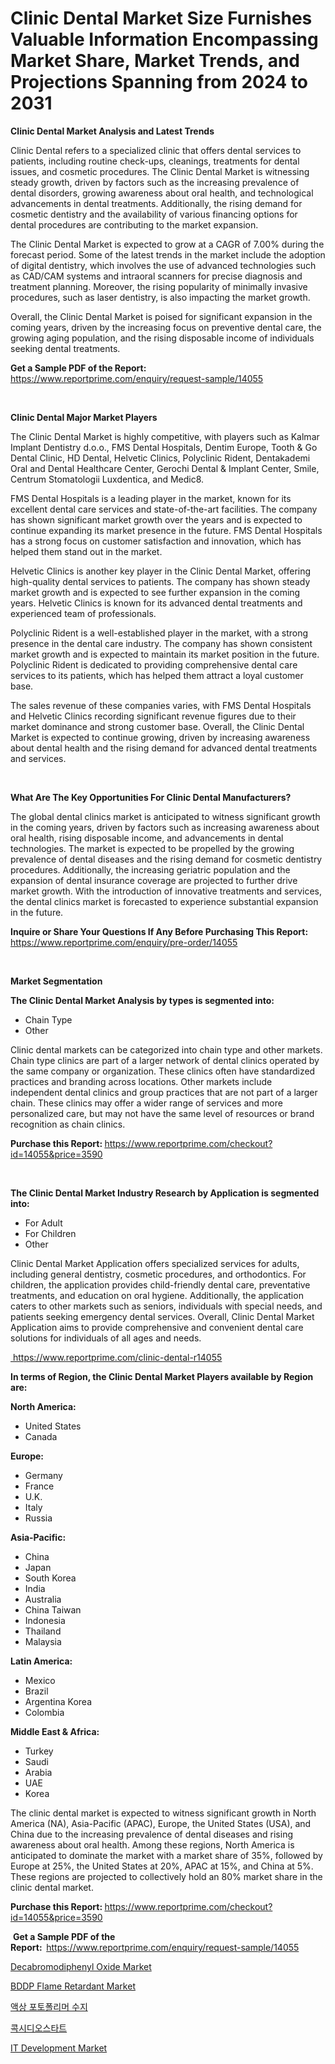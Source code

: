 <p><h1>Clinic Dental Market Size Furnishes Valuable Information Encompassing Market Share, Market Trends, and Projections Spanning from 2024 to 2031</h1></p><p><strong>Clinic Dental Market Analysis and Latest Trends</strong></p>
<p><p>Clinic Dental refers to a specialized clinic that offers dental services to patients, including routine check-ups, cleanings, treatments for dental issues, and cosmetic procedures. The Clinic Dental Market is witnessing steady growth, driven by factors such as the increasing prevalence of dental disorders, growing awareness about oral health, and technological advancements in dental treatments. Additionally, the rising demand for cosmetic dentistry and the availability of various financing options for dental procedures are contributing to the market expansion.</p><p>The Clinic Dental Market is expected to grow at a CAGR of 7.00% during the forecast period. Some of the latest trends in the market include the adoption of digital dentistry, which involves the use of advanced technologies such as CAD/CAM systems and intraoral scanners for precise diagnosis and treatment planning. Moreover, the rising popularity of minimally invasive procedures, such as laser dentistry, is also impacting the market growth.</p><p>Overall, the Clinic Dental Market is poised for significant expansion in the coming years, driven by the increasing focus on preventive dental care, the growing aging population, and the rising disposable income of individuals seeking dental treatments.</p></p>
<p><strong>Get a Sample PDF of the Report:&nbsp;</strong> <a href="https://www.reportprime.com/enquiry/request-sample/14055">https://www.reportprime.com/enquiry/request-sample/14055</a></p>
<p>&nbsp;</p>
<p><strong>Clinic Dental Major Market Players</strong></p>
<p><p>The Clinic Dental Market is highly competitive, with players such as Kalmar Implant Dentistry d.o.o., FMS Dental Hospitals, Dentim Europe, Tooth & Go Dental Clinic, HD Dental, Helvetic Clinics, Polyclinic Rident, Dentakademi Oral and Dental Healthcare Center, Gerochi Dental & Implant Center, Smile, Centrum Stomatologii Luxdentica, and Medic8.</p><p>FMS Dental Hospitals is a leading player in the market, known for its excellent dental care services and state-of-the-art facilities. The company has shown significant market growth over the years and is expected to continue expanding its market presence in the future. FMS Dental Hospitals has a strong focus on customer satisfaction and innovation, which has helped them stand out in the market.</p><p>Helvetic Clinics is another key player in the Clinic Dental Market, offering high-quality dental services to patients. The company has shown steady market growth and is expected to see further expansion in the coming years. Helvetic Clinics is known for its advanced dental treatments and experienced team of professionals.</p><p>Polyclinic Rident is a well-established player in the market, with a strong presence in the dental care industry. The company has shown consistent market growth and is expected to maintain its market position in the future. Polyclinic Rident is dedicated to providing comprehensive dental care services to its patients, which has helped them attract a loyal customer base.</p><p>The sales revenue of these companies varies, with FMS Dental Hospitals and Helvetic Clinics recording significant revenue figures due to their market dominance and strong customer base. Overall, the Clinic Dental Market is expected to continue growing, driven by increasing awareness about dental health and the rising demand for advanced dental treatments and services.</p></p>
<p>&nbsp;</p>
<p><strong>What Are The Key Opportunities For Clinic Dental Manufacturers?</strong></p>
<p><p>The global dental clinics market is anticipated to witness significant growth in the coming years, driven by factors such as increasing awareness about oral health, rising disposable income, and advancements in dental technologies. The market is expected to be propelled by the growing prevalence of dental diseases and the rising demand for cosmetic dentistry procedures. Additionally, the increasing geriatric population and the expansion of dental insurance coverage are projected to further drive market growth. With the introduction of innovative treatments and services, the dental clinics market is forecasted to experience substantial expansion in the future.</p></p>
<p><strong>Inquire or Share Your Questions If Any Before Purchasing This Report:</strong> <a href="https://www.reportprime.com/enquiry/pre-order/14055">https://www.reportprime.com/enquiry/pre-order/14055</a></p>
<p>&nbsp;</p>
<p><strong>Market Segmentation</strong></p>
<p><strong>The Clinic Dental Market Analysis by types is segmented into:</strong></p>
<p><ul><li>Chain Type</li><li>Other</li></ul></p>
<p><p>Clinic dental markets can be categorized into chain type and other markets. Chain type clinics are part of a larger network of dental clinics operated by the same company or organization. These clinics often have standardized practices and branding across locations. Other markets include independent dental clinics and group practices that are not part of a larger chain. These clinics may offer a wider range of services and more personalized care, but may not have the same level of resources or brand recognition as chain clinics.</p></p>
<p><strong>Purchase this Report:&nbsp;</strong><a href="https://www.reportprime.com/checkout?id=14055&price=3590">https://www.reportprime.com/checkout?id=14055&price=3590</a></p>
<p>&nbsp;</p>
<p><strong>The Clinic Dental Market Industry Research by Application is segmented into:</strong></p>
<p><ul><li>For Adult</li><li>For Children</li><li>Other</li></ul></p>
<p><p>Clinic Dental Market Application offers specialized services for adults, including general dentistry, cosmetic procedures, and orthodontics. For children, the application provides child-friendly dental care, preventative treatments, and education on oral hygiene. Additionally, the application caters to other markets such as seniors, individuals with special needs, and patients seeking emergency dental services. Overall, Clinic Dental Market Application aims to provide comprehensive and convenient dental care solutions for individuals of all ages and needs.</p></p>
<p><a href="https://www.reportprime.com/clinic-dental-r14055">&nbsp;https://www.reportprime.com/clinic-dental-r14055</a></p>
<p><strong>In terms of Region, the Clinic Dental Market Players available by Region are:</strong></p>
<p>
    <p> <strong> North America: </strong>
        <ul>
            <li>United States</li>
            <li>Canada</li>
        </ul>
        </p> 
    <p> <strong> Europe: </strong>
        <ul>
            <li>Germany</li>
            <li>France</li>
            <li>U.K.</li>
            <li>Italy</li>
            <li>Russia</li>
        </ul>
        </p> 
    <p> <strong> Asia-Pacific: </strong>
        <ul>
            <li>China</li>
            <li>Japan</li>
            <li>South Korea</li>
            <li>India</li>
            <li>Australia</li>
            <li>China Taiwan</li>
            <li>Indonesia</li>
            <li>Thailand</li>
            <li>Malaysia</li>
        </ul>
        </p> 
    <p> <strong> Latin America: </strong>
        <ul>
            <li>Mexico</li>
            <li>Brazil</li>
            <li>Argentina Korea</li>
            <li>Colombia</li>
        </ul>
        </p> 
    <p> <strong> Middle East & Africa: </strong>
        <ul>
            <li>Turkey</li>
            <li>Saudi</li>
            <li>Arabia</li>
            <li>UAE</li>
            <li>Korea</li>
        </ul>
    </p>
    </p>
<p><p>The clinic dental market is expected to witness significant growth in North America (NA), Asia-Pacific (APAC), Europe, the United States (USA), and China due to the increasing prevalence of dental diseases and rising awareness about oral health. Among these regions, North America is anticipated to dominate the market with a market share of 35%, followed by Europe at 25%, the United States at 20%, APAC at 15%, and China at 5%. These regions are projected to collectively hold an 80% market share in the clinic dental market.</p></p>
<p><strong>Purchase this Report: </strong><a href="https://www.reportprime.com/checkout?id=14055&price=3590">https://www.reportprime.com/checkout?id=14055&price=3590</a></p>
<p>&nbsp;<strong>Get a Sample PDF of the Report:&nbsp;&nbsp;</strong><a href="https://www.reportprime.com/enquiry/request-sample/14055">https://www.reportprime.com/enquiry/request-sample/14055</a></p>
<p><strong></strong></p>
<p><p><a href="https://issuu.com/reportprime-2/docs/decabromodiphenyl-oxide-market-size-2030.pptx">Decabromodiphenyl Oxide Market</a></p><p><a href="https://issuu.com/reportprime-2/docs/bddp-flame-retardant-market-size-2030.pptx">BDDP Flame Retardant Market</a></p><p><a href="https://github.com/lzuwsfreyoq70/Market-Research-Report-List-1/blob/main/546742522944.md">액상 포토폴리머 수지</a></p><p><a href="https://github.com/TrevorKruvalis5678/Market-Research-Report-List-1/blob/main/886750422945.md">콕시디오스타트</a></p><p><a href="https://github.com/elizabethdagraca/Market-Research-Report-List-2/blob/main/it-development-market.md">IT Development Market</a></p></p>